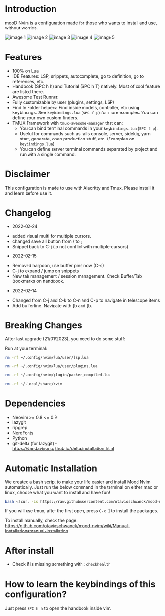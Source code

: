 # Introduction

mooD Nvim is a configuration made for those who wants to install and use, without worries.

![image 1](https://i.imgur.com/2H8EqrG.png)
![image 2](https://i.imgur.com/F87jxNP.png)
![image 3](https://i.imgur.com/mn23tWt.png)
![image 4](https://i.imgur.com/pe8HbTJ.png)
![image 5](https://i.imgur.com/ddcsriV.png)

# Features

- 100% on Lua
- IDE Features: LSP, snippets, autocomplete, go to definition, go to references, etc.
- Handbook (SPC h h) and Tutorial (SPC h T) natively.  Most of cool feature are listed there.
- Awesome Test Runner.
- Fully customizable by user (plugins, settings, LSP)
- Find In Folder helpers: Find inside models, controller, etc using keybindngs. See `keybindings.lua` (`SPC f p`) for more examples. You can define your own custom finders.
- TMUX Framework with `tmux-awesome-manager` that can:
  - You can bind terminal commands in your `keybindings.lua` (`SPC f p`).
  - Useful for commands such as rails console, server, sidekiq, yarn start, generate, open production stuff, etc. (Examples on `keybindings.lua`)
  - You can define server terminal commands separated by project and run with a single command.

# Disclaimer

This configuration is made to use with Alacritty and Tmux.  Please install it and learn before use it.

# Changelog

* 2022-02-24

- added visual multi for multiple cursors.
- changed save all button from \ to ;
- Snippet back to C-j (to not conflict with multiple-cursors)

* 2022-02-15

- Removed harpoon, use buffer pins now (C-s)
- C-j to expand / jump on snippets
- New tab management / session management.  Check Buffer/Tab Bookmarks on handbook.

* 2022-02-14

- Changed from C-j and C-k to C-n and C-p to navigate in telescope items
- Add bufferline.  Navigate with ]b and [b.

# Breaking Changes

After last upgrade (21/01/2023), you need to do some stuff:

Run at your terminal:

```sh
rm -rf ~/.config/nvim/lua/user/lsp.lua

rm -rf ~/.config/nvim/lua/user/plugins.lua

rm -rf ~/.config/nvim/plugin/packer_compiled.lua

rm -rf ~/.local/share/nvim
```

# Dependencies

- Neovim >= 0.8 <= 0.9
- lazygit
- ripgrep
- NerdFonts
- Python
- git-delta (for lazygit) - https://dandavison.github.io/delta/installation.html

# Automatic Installation

We created a bash script to make your life easier and install Mood Nvim automatically.
Just run the below command in the terminal on either mac or linux, choose what you want to install and have fun!

```sh
bash <(curl -Ls https://raw.githubusercontent.com/otavioschwanck/mood-nvim/main/bin/mood-installer.sh)
```

If you will use tmux, after the first open, press `C-x I` to install the packages.

To install manually, check the page: https://github.com/otavioschwanck/mood-nvim/wiki/Manual-Installation#manual-installation

# After install

- Check if is missing something with `:checkhealth`

# How to learn the keybindings of this configuration?

Just press `SPC h h` to open the handbook inside vim.
